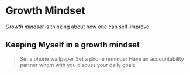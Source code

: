 Growth Mindset
=================
*Growth mindset* is thinking about how one can self-improve.

Keeping Myself in a growth mindset
-------------------------------------
> Set a phone wallpaper
> Set a phone reminder
> Have an accountability partner whom with you discuss your daily goals
